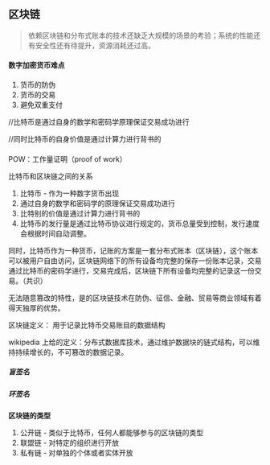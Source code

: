 ## 区块链



> 依赖区块链和分布式账本的技术还缺乏大规模的场景的考验；系统的性能还有安全性还有待提升，资源消耗还过高。



#### 数字加密货币难点

1. 货币的防伪
2. 货币的交易
3. 避免双重支付





//比特币是通过自身的数学和密码学原理保证交易成功进行

//同时比特币的自身价值是通过计算力进行背书的

#### 



POW：工作量证明（proof of work）





比特币和区块链之间的关系

1. 比特币 - 作为一种数字货币出现
2. 通过自身的数学和密码学的原理保证交易成功进行
3. 比特别的价值是通过计算力进行背书的
4. 比特币的发行量是通过比特币协议进行规定的，货币总量受到控制，发行速度会根据时间自动调整。



同时，比特币作为一种货币，记账的方案是一套分布式账本（区块链），这个账本可以被用户自由访问，区块链网络下的所有设备均完整的保存一份账本记录，交易通过比特币的密码学进行，交易完成后，区块链下所有设备均完整的记录这一份交易。（共识）



无法随意篡改的特性，是的区块链技术在防伪、征信、金融、贸易等商业领域有着得天独厚的优势。









区块链定义：	用于记录比特币交易账目的数据结构



wikipedia 上给的定义：分布式数据库技术，通过维护数据块的链式结构，可以维持持续增长的，不可篡改的数据记录。









##### 盲签名





##### 环签名











**区块链的类型**

1. 公开链 - 类似于比特币，任何人都能够参与的区块链的类型
2. 联盟链 - 对特定的组织进行开放
3. 私有链 - 对单独的个体或者实体开放